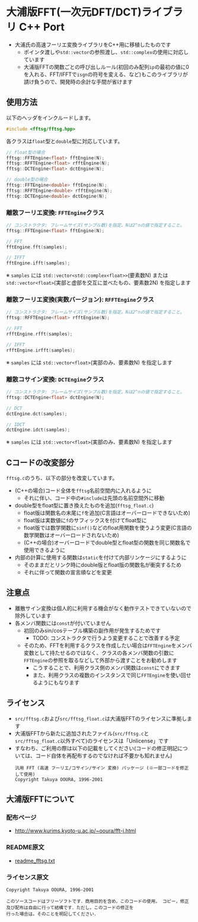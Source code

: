 # 大浦版FFT(一次元DFT/DCT)ライブラリ C++ Port
- 大浦氏の高速フーリエ変換ライブラリをC++用に移植したものです
    - ポインタ渡しや`std::vector`の参照渡し、`std::complex`の使用に対応しています
    - 大浦版FFTの関数ごとの呼び出しルール(初回のみ配列`ip`の最初の値に0を入れる、FFT/IFFTで`isgn`の符号を変える、など)もこのライブラリが請け負うので、開発時の余計な手間が省けます

## 使用方法
以下のヘッダをインクルードします。
```cpp
#include <fftsg/fftsg.hpp>
```

各クラスは`float`型と`double`型に対応しています。
```cpp
// float型の場合
fftsg::FFTEngine<float> fftEngine(N);
fftsg::RFFTEngine<float> rfftEngine(N);
fftsg::DCTEngine<float> dctEngine(N);

// double型の場合
fftsg::FFTEngine<double> fftEngine(N);
fftsg::RFFTEngine<double> rfftEngine(N);
fftsg::DCTEngine<double> dctEngine(N);
```

### 離散フーリエ変換: `FFTEngine`クラス
```cpp
// コンストラクタ: フレームサイズ(サンプル数)を指定。Nは2^nの値で指定すること。
fftsg::FFTEngine<float> fftEngine(N);

// FFT
fftEngine.fft(samples);

// IFFT
fftEngine.ifft(samples);
```
※ `samples` には `std::vector<std::complex<float>>`(要素数N) または `std::vector<float>`(実部と虚部を交互に並べたもの、要素数2N) を指定します

### 離散フーリエ変換(実数バージョン): `RFFTEngine`クラス
```cpp
// コンストラクタ: フレームサイズ(サンプル数)を指定。Nは2^nの値で指定すること。
fftsg::RFFTEngine<float> rfftEngine(N);

// FFT
rfftEngine.rfft(samples);

// IFFT
rfftEngine.irfft(samples);
```
※ `samples` には `std::vector<float>`(実部のみ、要素数N) を指定します

### 離散コサイン変換: `DCTEngine`クラス
```cpp
// コンストラクタ: フレームサイズ(サンプル数)を指定。Nは2^nの値で指定すること。
fftsg::DCTEngine<float> dctEngine(N);

// DCT
dctEngine.dct(samples);

// IDCT
dctEngine.idct(samples);
```
※ `samples` には `std::vector<float>`(実部のみ、要素数N) を指定します

## Cコードの改変部分
`fftsg.c`のうち、以下の部分を改変しています。

- (C++の場合)コード全体を`fftsg`名前空間内に入れるように
    - それに伴い、コード中の`#include`は先頭の名前空間外に移動
- double型をfloat型に置き換えたものを追加(`fftsg_float.c`)
    - float版は関数名の末尾に`f`を追加(C言語はオーバーロードできないため)
    - float版は実数値に`f`のサフィックスを付けてfloat型に
    - float版では数学関数に`sinf()`などのfloat用関数を使うよう変更(C言語の数学関数はオーバーロードされないため)
    - (C++の場合)オーバーロードでdouble型とfloat型の関数を同じ関数名で使用できるように
- 内部の計算に使用する関数は`static`を付けて内部リンケージにするように
    - そのままだとリンク時にdouble版とfloat版の関数名が衝突するため
    - それに伴って関数の宣言順などを変更

## 注意点
- 離散サイン変換は個人的に利用する機会がなく動作テストできていないので除外しています
- 各メンバ関数には`const`が付いていません
    - 初回のみsin/cosテーブル構築の副作用が発生するためです
        - TODO: コンストラクタで行うよう変更することで改善する予定
    - そのため、FFTを利用するクラスを作成したい場合は`FFTEngine`をメンバ変数として持たせるのではなく、クラスの各メンバ関数の引数に`FFTEngine`の参照を取るなどして外部から渡すことをお勧めします
        - こうすることで、利用クラス側のメンバ関数は`const`にできます
        - また、利用クラスの複数のインスタンスで同じ`FFTEngine`を使い回せるようにもなります

## ライセンス
- `src/fftsg.c`および`src/fftsg_float.c`は大浦版FFTのライセンスに準拠します
- 大浦版FFTから新たに追加されたファイル(`src/fftsg.c`と`src/fftsg_float.c`以外すべて)のライセンスは「Unlicense」です
- すなわち、ご利用の際は以下の記載をしてください(コードの修正明記については、コード自体を再配布するのでなければ不要かも知れません)
    ```
    汎用 FFT (高速 フーリエ/コサイン/サイン 変換) パッケージ (※一部コードを修正して使用)
    Copyright Takuya OOURA, 1996-2001
    ```

## 大浦版FFTについて
### 配布ページ
- http://www.kurims.kyoto-u.ac.jp/~ooura/fft-j.html

### README原文
- [readme_fftsg.txt](readme_fftsg.txt)

### ライセンス原文
```
Copyright Takuya OOURA, 1996-2001

このソースコードはフリーソフトです．商用目的を含め，このコードの使用， コピー，修正及び配布は自由に行って結構です．ただし，このコードの修正を
行った場合は，そのことを明記してください．
```
